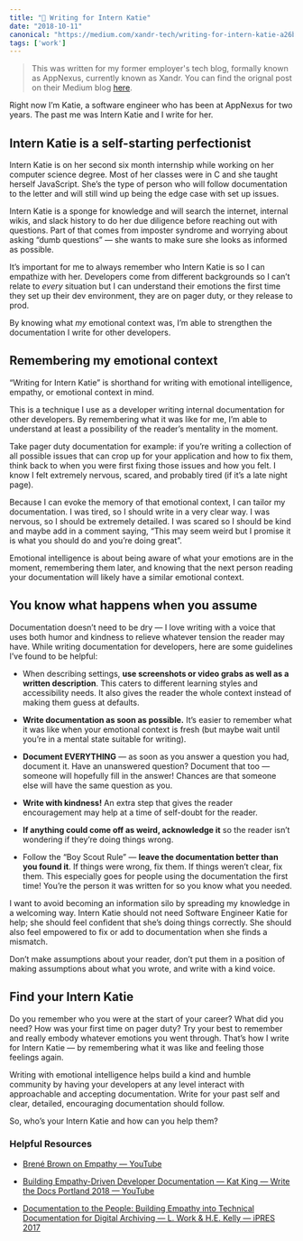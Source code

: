 ```yaml
---
title: "📓 Writing for Intern Katie"
date: "2018-10-11"
canonical: "https://medium.com/xandr-tech/writing-for-intern-katie-a26b705f74cc"
tags: ['work']
---
```


> This was written for my former employer's tech blog, formally known as AppNexus, currently known as Xandr. You can find the orignal post on their Medium blog [here](https://medium.com/xandr-tech/writing-for-intern-katie-a26b705f74cc).

Right now I’m Katie, a software engineer who has been at AppNexus for two years. The past me was Intern Katie and I write for her.

## Intern Katie is a self-starting perfectionist

Intern Katie is on her second six month internship while working on her computer science degree. Most of her classes were in C and she taught herself JavaScript. She’s the type of person who will follow documentation to the letter and will still wind up being the edge case with set up issues.

Intern Katie is a sponge for knowledge and will search the internet, internal wikis, and slack history to do her due diligence before reaching out with questions. Part of that comes from imposter syndrome and worrying about asking “dumb questions” — she wants to make sure she looks as informed as possible.

It’s important for me to always remember who Intern Katie is so I can empathize with her. Developers come from different backgrounds so I can’t relate to _every_ situation but I can understand their emotions the first time they set up their dev environment, they are on pager duty, or they release to prod.

By knowing what _my_ emotional context was, I’m able to strengthen the documentation I write for other developers.

## Remembering my emotional context

“Writing for Intern Katie” is shorthand for writing with emotional intelligence, empathy, or emotional context in mind.

This is a technique I use as a developer writing internal documentation for other developers. By remembering what it was like for me, I’m able to understand at least a possibility of the reader’s mentality in the moment.

Take pager duty documentation for example: if you’re writing a collection of all possible issues that can crop up for your application and how to fix them, think back to when you were first fixing those issues and how you felt. I know I felt extremely nervous, scared, and probably tired (if it’s a late night page).

Because I can evoke the memory of that emotional context, I can tailor my documentation. I was tired, so I should write in a very clear way. I was nervous, so I should be extremely detailed. I was scared so I should be kind and maybe add in a comment saying, “This may seem weird but I promise it is what you should do and you’re doing great”.

Emotional intelligence is about being aware of what your emotions are in the moment, remembering them later, and knowing that the next person reading your documentation will likely have a similar emotional context.

## You know what happens when you assume

Documentation doesn’t need to be dry — I love writing with a voice that uses both humor and kindness to relieve whatever tension the reader may have. While writing documentation for developers, here are some guidelines I’ve found to be helpful:

- When describing settings, **use screenshots or video grabs as well as a written description**. This caters to different learning styles and accessibility needs. It also gives the reader the whole context instead of making them guess at defaults.

- **Write documentation as soon as possible.** It’s easier to remember what it was like when your emotional context is fresh (but maybe wait until you’re in a mental state suitable for writing).

- **Document EVERYTHING** — as soon as you answer a question you had, document it. Have an unanswered question? Document that too — someone will hopefully fill in the answer! Chances are that someone else will have the same question as you.

- **Write with kindness!** An extra step that gives the reader encouragement may help at a time of self-doubt for the reader.

- **If anything could come off as weird, acknowledge it** so the reader isn’t wondering if they’re doing things wrong.

- Follow the “Boy Scout Rule” — **leave the documentation better than you found it**. If things were wrong, fix them. If things weren’t clear, fix them. This especially goes for people using the documentation the first time! You’re the person it was written for so you know what you needed.

I want to avoid becoming an information silo by spreading my knowledge in a welcoming way. Intern Katie should not need Software Engineer Katie for help; she should feel confident that she’s doing things correctly. She should also feel empowered to fix or add to documentation when she finds a mismatch.

Don’t make assumptions about your reader, don’t put them in a position of making assumptions about what you wrote, and write with a kind voice.

## Find your Intern Katie

Do you remember who you were at the start of your career? What did you need? How was your first time on pager duty? Try your best to remember and really embody whatever emotions you went through. That’s how I write for Intern Katie — by remembering what it was like and feeling those feelings again.

Writing with emotional intelligence helps build a kind and humble community by having your developers at any level interact with approachable and accepting documentation. Write for your past self and clear, detailed, encouraging documentation should follow.

So, who’s your Intern Katie and how can you help them?

### Helpful Resources

- [Brené Brown on Empathy — YouTube](https://www.youtube.com/watch?v=1Evwgu369Jw)

- [Building Empathy-Driven Developer Documentation — Kat King — Write the Docs Portland 2018 — YouTube](https://www.youtube.com/watch?v=_HCmFvxxKaQ)

- [Documentation to the People: Building Empathy into Technical Documentation for Digital Archiving — L. Work & H.E. Kelly — iPRES 2017](https://ipres2017.jp/wp-content/uploads/23Lauren-Work.pdf)
